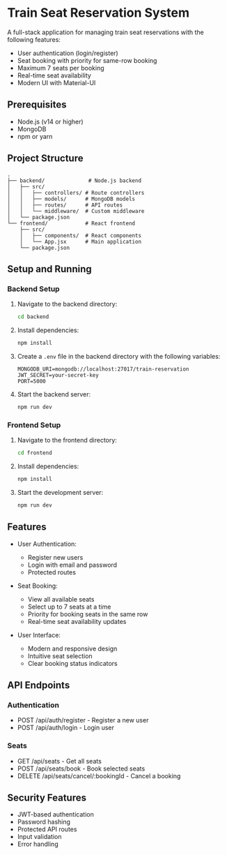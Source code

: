 # Train Seat Reservation System

A full-stack application for managing train seat reservations with the following features:
- User authentication (login/register)
- Seat booking with priority for same-row booking
- Maximum 7 seats per booking
- Real-time seat availability
- Modern UI with Material-UI

## Prerequisites

- Node.js (v14 or higher)
- MongoDB
- npm or yarn

## Project Structure

```
.
├── backend/              # Node.js backend
│   ├── src/
│   │   ├── controllers/ # Route controllers
│   │   ├── models/      # MongoDB models
│   │   ├── routes/      # API routes
│   │   └── middleware/  # Custom middleware
│   └── package.json
└── frontend/            # React frontend
    ├── src/
    │   ├── components/  # React components
    │   └── App.jsx      # Main application
    └── package.json
```

## Setup and Running

### Backend Setup

1. Navigate to the backend directory:
   ```bash
   cd backend
   ```

2. Install dependencies:
   ```bash
   npm install
   ```

3. Create a `.env` file in the backend directory with the following variables:
   ```
   MONGODB_URI=mongodb://localhost:27017/train-reservation
   JWT_SECRET=your-secret-key
   PORT=5000
   ```

4. Start the backend server:
   ```bash
   npm run dev
   ```

### Frontend Setup

1. Navigate to the frontend directory:
   ```bash
   cd frontend
   ```

2. Install dependencies:
   ```bash
   npm install
   ```

3. Start the development server:
   ```bash
   npm run dev
   ```

## Features

- User Authentication:
  - Register new users
  - Login with email and password
  - Protected routes

- Seat Booking:
  - View all available seats
  - Select up to 7 seats at a time
  - Priority for booking seats in the same row
  - Real-time seat availability updates

- User Interface:
  - Modern and responsive design
  - Intuitive seat selection
  - Clear booking status indicators

## API Endpoints

### Authentication
- POST /api/auth/register - Register a new user
- POST /api/auth/login - Login user

### Seats
- GET /api/seats - Get all seats
- POST /api/seats/book - Book selected seats
- DELETE /api/seats/cancel/:bookingId - Cancel a booking

## Security Features

- JWT-based authentication
- Password hashing
- Protected API routes
- Input validation
- Error handling 
